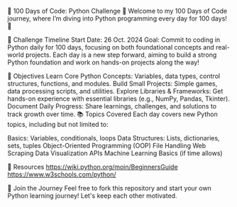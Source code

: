 🐍 100 Days of Code: Python Challenge 🐍
Welcome to my 100 Days of Code journey, where I’m diving into Python programming every day for 100 days! 🚀

📅 Challenge Timeline
Start Date: 26 Oct. 2024
Goal: Commit to coding in Python daily for 100 days, focusing on both foundational concepts and real-world projects. Each day is a new step forward, aiming to build a strong Python foundation and work on hands-on projects along the way!

🌟 Objectives
Learn Core Python Concepts: Variables, data types, control structures, functions, and modules.
Build Small Projects: Simple games, data processing scripts, and utilities.
Explore Libraries & Frameworks: Get hands-on experience with essential libraries (e.g., NumPy, Pandas, Tkinter).
Document Daily Progress: Share learnings, challenges, and solutions to track growth over time.
📚 Topics Covered
Each day covers new Python topics, including but not limited to:

Basics: Variables, conditionals, loops
Data Structures: Lists, dictionaries, sets, tuples
Object-Oriented Programming (OOP)
File Handling
Web Scraping
Data Visualization
APIs
Machine Learning Basics (if time allows)

🔗 Resources
https://wiki.python.org/moin/BeginnersGuide
https://www.w3schools.com/python/

🤝 Join the Journey
Feel free to fork this repository and start your own Python learning journey! Let's keep each other motivated.

